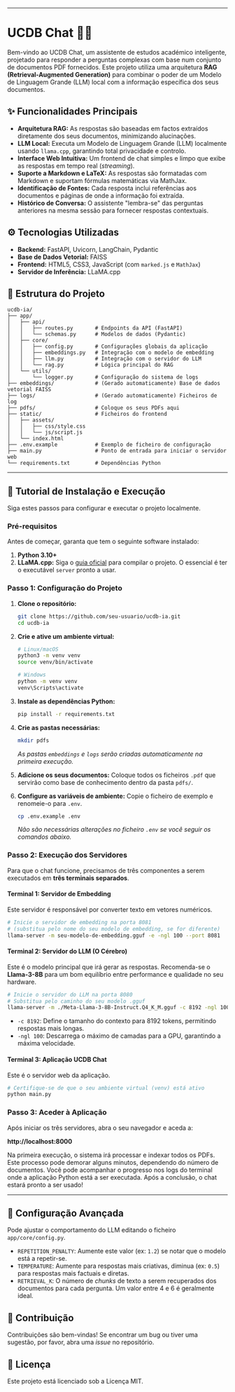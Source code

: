 -----

# UCDB Chat 🧠💬

Bem-vindo ao UCDB Chat, um assistente de estudos académico inteligente, projetado para responder a perguntas complexas com base num conjunto de documentos PDF fornecidos. Este projeto utiliza uma arquitetura **RAG (Retrieval-Augmented Generation)** para combinar o poder de um Modelo de Linguagem Grande (LLM) local com a informação específica dos seus documentos.

## ✨ Funcionalidades Principais

  * **Arquitetura RAG:** As respostas são baseadas em factos extraídos diretamente dos seus documentos, minimizando alucinações.
  * **LLM Local:** Executa um Modelo de Linguagem Grande (LLM) localmente usando `llama.cpp`, garantindo total privacidade e controlo.
  * **Interface Web Intuitiva:** Um frontend de chat simples e limpo que exibe as respostas em tempo real (*streaming*).
  * **Suporte a Markdown e LaTeX:** As respostas são formatadas com Markdown e suportam fórmulas matemáticas via MathJax.
  * **Identificação de Fontes:** Cada resposta inclui referências aos documentos e páginas de onde a informação foi extraída.
  * **Histórico de Conversa:** O assistente "lembra-se" das perguntas anteriores na mesma sessão para fornecer respostas contextuais.

## ⚙️ Tecnologias Utilizadas

  * **Backend:** FastAPI, Uvicorn, LangChain, Pydantic
  * **Base de Dados Vetorial:** FAISS
  * **Frontend:** HTML5, CSS3, JavaScript (com `marked.js` e `MathJax`)
  * **Servidor de Inferência:** LLaMA.cpp

## 📂 Estrutura do Projeto

```
ucdb-ia/
├── app/
│   ├── api/
│   │   ├── routes.py       # Endpoints da API (FastAPI)
│   │   └── schemas.py      # Modelos de dados (Pydantic)
│   ├── core/
│   │   ├── config.py       # Configurações globais da aplicação
│   │   ├── embeddings.py   # Integração com o modelo de embedding
│   │   ├── llm.py          # Integração com o servidor do LLM
│   │   └── rag.py          # Lógica principal do RAG
│   └── utils/
│       └── logger.py       # Configuração do sistema de logs
├── embeddings/             # (Gerado automaticamente) Base de dados vetorial FAISS
├── logs/                   # (Gerado automaticamente) Ficheiros de log
├── pdfs/                   # Coloque os seus PDFs aqui
├── static/                 # Ficheiros do frontend
│   ├── assets/
│   │   ├── css/style.css
│   │   └── js/script.js
│   └── index.html
├── .env.example            # Exemplo de ficheiro de configuração
├── main.py                 # Ponto de entrada para iniciar o servidor web
└── requirements.txt        # Dependências Python
```

-----

## 🚀 Tutorial de Instalação e Execução

Siga estes passos para configurar e executar o projeto localmente.

### Pré-requisitos

Antes de começar, garanta que tem o seguinte software instalado:

1.  **Python 3.10+**
2.  **LLaMA.cpp:** Siga o [guia oficial](https://github.com/ggerganov/llama.cpp) para compilar o projeto. O essencial é ter o executável `server` pronto a usar.

### Passo 1: Configuração do Projeto

1.  **Clone o repositório:**

    ```bash
    git clone https://github.com/seu-usuario/ucdb-ia.git
    cd ucdb-ia
    ```

2.  **Crie e ative um ambiente virtual:**

    ```bash
    # Linux/macOS
    python3 -m venv venv
    source venv/bin/activate

    # Windows
    python -m venv venv
    venv\Scripts\activate
    ```

3.  **Instale as dependências Python:**

    ```bash
    pip install -r requirements.txt
    ```

4.  **Crie as pastas necessárias:**

    ```bash
    mkdir pdfs
    ```

    *As pastas `embeddings` e `logs` serão criadas automaticamente na primeira execução.*

5.  **Adicione os seus documentos:**
    Coloque todos os ficheiros `.pdf` que servirão como base de conhecimento dentro da pasta `pdfs/`.

6.  **Configure as variáveis de ambiente:**
    Copie o ficheiro de exemplo e renomeie-o para `.env`.

    ```bash
    cp .env.example .env
    ```

    *Não são necessárias alterações no ficheiro `.env` se você seguir os comandos abaixo.*

### Passo 2: Execução dos Servidores

Para que o chat funcione, precisamos de três componentes a serem executados em **três terminais separados**.

#### Terminal 1: Servidor de Embedding

Este servidor é responsável por converter texto em vetores numéricos.

```bash
# Inicie o servidor de embedding na porta 8081
# (substitua pelo nome do seu modelo de embedding, se for diferente)
llama-server -m seu-modelo-de-embedding.gguf -e -ngl 100 --port 8081
```

#### Terminal 2: Servidor do LLM (O Cérebro)

Este é o modelo principal que irá gerar as respostas. Recomenda-se o **Llama-3-8B** para um bom equilíbrio entre performance e qualidade no seu hardware.

```bash
# Inicie o servidor do LLM na porta 8080
# Substitua pelo caminho do seu modelo .gguf
llama-server -m ./Meta-Llama-3-8B-Instruct.Q4_K_M.gguf -c 8192 -ngl 100 --flash-attn
```

  * `-c 8192`: Define o tamanho do contexto para 8192 tokens, permitindo respostas mais longas.
  * `-ngl 100`: Descarrega o máximo de camadas para a GPU, garantindo a máxima velocidade.

#### Terminal 3: Aplicação UCDB Chat

Este é o servidor web da aplicação.

```bash
# Certifique-se de que o seu ambiente virtual (venv) está ativo
python main.py
```

### Passo 3: Aceder à Aplicação

Após iniciar os três servidores, abra o seu navegador e aceda a:

**http://localhost:8000**

Na primeira execução, o sistema irá processar e indexar todos os PDFs. Este processo pode demorar alguns minutos, dependendo do número de documentos. Você pode acompanhar o progresso nos logs do terminal onde a aplicação Python está a ser executada. Após a conclusão, o chat estará pronto a ser usado\!

-----

## 🔧 Configuração Avançada

Pode ajustar o comportamento do LLM editando o ficheiro `app/core/config.py`.

  * `REPETITION_PENALTY`: Aumente este valor (ex: `1.2`) se notar que o modelo está a repetir-se.
  * `TEMPERATURE`: Aumente para respostas mais criativas, diminua (ex: `0.5`) para respostas mais factuais e diretas.
  * `RETRIEVAL_K`: O número de *chunks* de texto a serem recuperados dos documentos para cada pergunta. Um valor entre 4 e 6 é geralmente ideal.

## 🤝 Contribuição

Contribuições são bem-vindas\! Se encontrar um bug ou tiver uma sugestão, por favor, abra uma *issue* no repositório.

## 📄 Licença

Este projeto está licenciado sob a Licença MIT.
